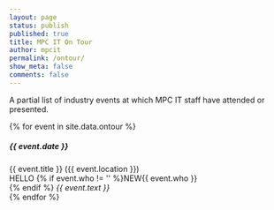 ```yaml
---
layout: page
status: publish
published: true
title: MPC IT On Tour
author: mpcit
permalink: /ontour/
show_meta: false
comments: false
---
```


A partial list of industry events at which MPC IT staff have attended or presented.

{% for event in site.data.ontour %}
<div class="ontouritem">
<h5 class="font-size-small">{{ event.date }}</h5>
{{ event.title }} ({{ event.location }})<br />
HELLO
{% if event.who != '' %}NEW{{ event.who }}<br />{% endif %}
<em>{{ event.text }}</em><br />
</div>
{% endfor %}
